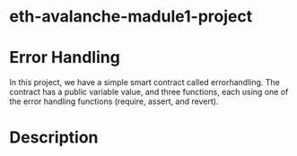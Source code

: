 # eth-avalanche-madule1-project
# Error Handling
In this project, we have a simple smart contract called errorhandling. The contract has a public variable value, and three functions, each using one of the error handling functions (require, assert, and revert).
# Description
